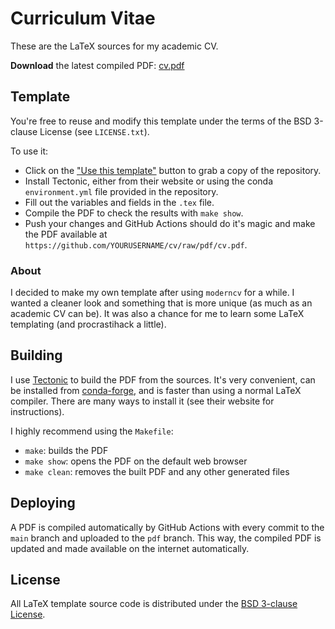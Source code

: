 # Curriculum Vitae

These are the LaTeX sources for my academic CV.

**Download** the latest compiled PDF:
[cv.pdf](https://github.com/AntObi/academicCV/raw/pdf/cv.pdf)

## Template

You're free to reuse and modify this template under the terms of the BSD
3-clause License (see `LICENSE.txt`).

To use it:

* Click on the ["Use this template"](https://github.com/leouieda/cv/generate)
  button to grab a copy of the repository.
* Install Tectonic, either from their website or using the conda
  `environment.yml` file provided in the repository.
* Fill out the variables and fields in the `.tex` file.
* Compile the PDF to check the results with `make show`.
* Push your changes and GitHub Actions should do it's magic and make the PDF
  available at `https://github.com/YOURUSERNAME/cv/raw/pdf/cv.pdf`.

### About

I decided to make my own template after using `moderncv` for a while.
I wanted a cleaner look and something that is more unique (as much as an academic
CV can be).
It was also a chance for me to learn some LaTeX templating (and procrastihack a
little).

## Building

I use [Tectonic](https://tectonic-typesetting.github.io) to build the PDF from
the sources.
It's very convenient, can be installed from
[conda-forge](https://github.com/conda-forge/tectonic-feedstock),
and is faster than using a normal LaTeX compiler.
There are many ways to install it (see their website for instructions).

I highly recommend using the `Makefile`:

* `make`: builds the PDF
* `make show`: opens the PDF on the default web browser
* `make clean`: removes the built PDF and any other generated files

## Deploying

A PDF is compiled automatically by GitHub Actions with every commit to the
`main` branch and uploaded to the `pdf` branch.
This way, the compiled PDF is updated and made available on the internet automatically.

## License

All LaTeX template source code is distributed under the
[BSD 3-clause License](https://opensource.org/licenses/BSD-3-Clause).
